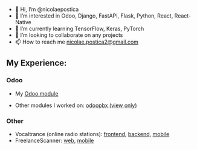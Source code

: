 -   👋 Hi, I’m @nicolaepostica
-   👀 I’m interested in Odoo, Django, FastAPI, Flask, Python, React, React-Native
-   🌱 I’m currently learning TensorFlow, Keras, PyTorch
-   💞️ I’m looking to collaborate on any projects
-   📫 How to reach me nicolae.postica2@gmail.com

## My Experience:

### Odoo

-   My [Odoo module](https://github.com/nicolaepostica/addons)

-   Other modules I worked on: [odoopbx (view only)](https://github.com/nicolaepostica/odoopbx)

### Other
 - Vocaltrance (online radio stations): [frontend](https://github.com/nicolaepostica/vocaltrance_web), [backend](https://github.com/nicolaepostica/vocaltrance_api), [mobile](https://github.com/nicolaepostica/vocaltrance_mobile)
 - FreelanceScanner: [web](https://github.com/nicolaepostica/freelancescanner_web), [mobile](https://github.com/nicolaepostica/freelancescanner_mobile)

<!---
nicolaepostica/nicolaepostica is a ✨ special ✨ repository because its `README.md` (this file) appears on your GitHub profile.
You can click the Preview link to take a look at your changes.
--->
